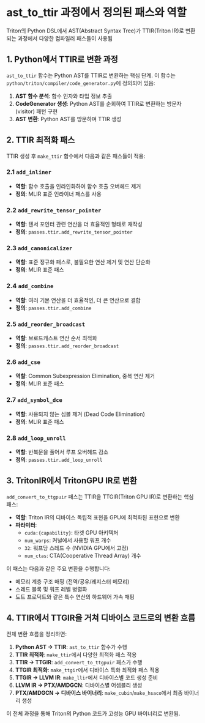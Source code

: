# ast_to_ttir 과정에서 정의된 패스와 역할

Triton의 Python DSL에서 AST(Abstract Syntax Tree)가 TTIR(Triton IR)로 변환되는 과정에서 다양한 컴파일러 패스들이 사용됨
## 1. Python에서 TTIR로 변환 과정

`ast_to_ttir` 함수는 Python AST를 TTIR로 변환하는 핵심 단계. 이 함수는 `python/triton/compiler/code_generator.py`에 정의되어 있음:

1. **AST 함수 분석**: 함수 인자와 타입 정보 추출
2. **CodeGenerator 생성**: Python AST를 순회하여 TTIR로 변환하는 방문자(visitor) 패턴 구현
3. **AST 변환**: Python AST를 방문하며 TTIR 생성

## 2. TTIR 최적화 패스

TTIR 생성 후 `make_ttir` 함수에서 다음과 같은 패스들이 적용:

### 2.1 `add_inliner`
- **역할**: 함수 호출을 인라인화하여 함수 호출 오버헤드 제거
- **정의**: MLIR 표준 인라이너 패스를 사용

### 2.2 `add_rewrite_tensor_pointer`
- **역할**: 텐서 포인터 관련 연산을 더 효율적인 형태로 재작성
- **정의**: `passes.ttir.add_rewrite_tensor_pointer`

### 2.3 `add_canonicalizer`
- **역할**: 표준 정규화 패스로, 불필요한 연산 제거 및 연산 단순화
- **정의**: MLIR 표준 패스

### 2.4 `add_combine`
- **역할**: 여러 기본 연산을 더 효율적인, 더 큰 연산으로 결합
- **정의**: `passes.ttir.add_combine`

### 2.5 `add_reorder_broadcast`
- **역할**: 브로드캐스트 연산 순서 최적화
- **정의**: `passes.ttir.add_reorder_broadcast`

### 2.6 `add_cse`
- **역할**: Common Subexpression Elimination, 중복 연산 제거
- **정의**: MLIR 표준 패스

### 2.7 `add_symbol_dce`
- **역할**: 사용되지 않는 심볼 제거 (Dead Code Elimination)
- **정의**: MLIR 표준 패스

### 2.8 `add_loop_unroll`
- **역할**: 반복문을 풀어서 루프 오버헤드 감소
- **정의**: `passes.ttir.add_loop_unroll`

## 3. TritonIR에서 TritonGPU IR로 변환

`add_convert_to_ttgpuir` 패스는 TTIR을 TTGIR(Triton GPU IR)로 변환하는 핵심 패스:

- **역할**: Triton IR의 디바이스 독립적 표현을 GPU에 최적화된 표현으로 변환
- **파라미터**:
  - `cuda:{capability}`: 타겟 GPU 아키텍처
  - `num_warps`: 커널에서 사용할 워프 개수
  - `32`: 워프당 스레드 수 (NVIDIA GPU에서 고정)
  - `num_ctas`: CTA(Cooperative Thread Array) 개수

이 패스는 다음과 같은 주요 변환을 수행합니다:
- 메모리 계층 구조 매핑 (전역/공유/레지스터 메모리)
- 스레드 블록 및 워프 레벨 병렬화
- 도트 프로덕트와 같은 특수 연산의 하드웨어 가속 매핑

## 4. TTIR에서 TTGIR을 거쳐 디바이스 코드로의 변환 흐름

전체 변환 흐름을 정리하면:

1. **Python AST → TTIR**: `ast_to_ttir` 함수가 수행
2. **TTIR 최적화**: `make_ttir`에서 다양한 최적화 패스 적용
3. **TTIR → TTGIR**: `add_convert_to_ttgpuir` 패스가 수행
4. **TTGIR 최적화**: `make_ttgir`에서 디바이스 특화 최적화 패스 적용
5. **TTGIR → LLVM IR**: `make_llir`에서 디바이스별 코드 생성 준비
6. **LLVM IR → PTX/AMDGCN**: 디바이스별 어셈블리 생성
7. **PTX/AMDGCN → 디바이스 바이너리**: `make_cubin`/`make_hsaco`에서 최종 바이너리 생성

이 전체 과정을 통해 Triton의 Python 코드가 고성능 GPU 바이너리로 변환됨.
